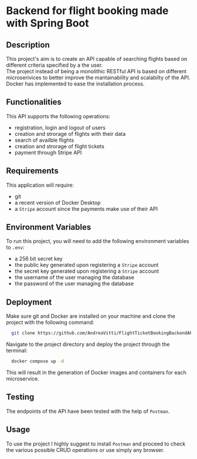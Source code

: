 
# Backend for flight booking made with Spring Boot


## Description
This project's aim is to create an API capable of searching flights based on different criteria specified by a the user.\
The project instead of being a monolithic RESTful API is based on different microserivices to better improve the mantainability and scalabilty of the API.\
Docker has implemented to ease the installation process.  


## Functionalities
This API supports the following operations:
- registration, login and logout of users
- creation and strorage of flights with their data
- search of availble flights
- creation and strorage of flight tickets
- payment through Stripe API


## Requirements
This application will require: 
- git 
- a recent version of Docker Desktop
- a `Stripe` account since the payments make use of their API


## Environment Variables
To run this project, you will need to add the following environment variables to `.env`:
- a 256 bit secret key
- the public key generated upon registering a `Stripe` account
- the secret key generated upon registering a `Stripe` account
- the username of the user managing the database
- the password of the user managing the database


## Deployment
Make sure git and Docker are installed on your machine and clone the project with the following command:

```bash
  git clone https://github.com/AndreaVitti/FlightTicketBookingBackendAPI.git
```
Navigate to the project directory and deploy the project through the terminal:

```bash
  docker compose up -d
```
This will result in the generation of Docker images and containers for each microservice.

## Testing
The endpoints of the API have been tested with the help of `Postman`.

## Usage
To use the project I highly suggest to install `Postman` and proceed to check the various possible CRUD operations or use simply any browser.
